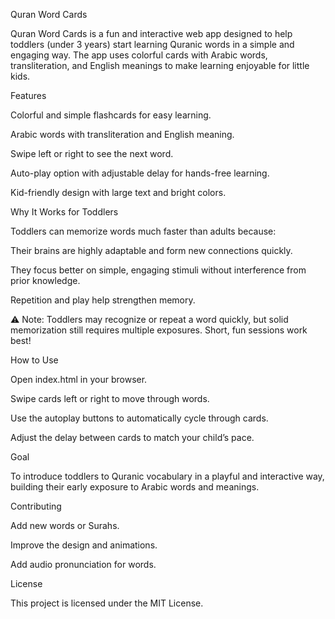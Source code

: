 Quran Word Cards

Quran Word Cards is a fun and interactive web app designed to help toddlers (under 3 years) start learning Quranic words in a simple and engaging way. The app uses colorful cards with Arabic words, transliteration, and English meanings to make learning enjoyable for little kids.

Features

Colorful and simple flashcards for easy learning.

Arabic words with transliteration and English meaning.

Swipe left or right to see the next word.

Auto-play option with adjustable delay for hands-free learning.

Kid-friendly design with large text and bright colors.

Why It Works for Toddlers

Toddlers can memorize words much faster than adults because:

Their brains are highly adaptable and form new connections quickly.

They focus better on simple, engaging stimuli without interference from prior knowledge.

Repetition and play help strengthen memory.

⚠️ Note: Toddlers may recognize or repeat a word quickly, but solid memorization still requires multiple exposures. Short, fun sessions work best!

How to Use

Open index.html in your browser.

Swipe cards left or right to move through words.

Use the autoplay buttons to automatically cycle through cards.

Adjust the delay between cards to match your child’s pace.

Goal

To introduce toddlers to Quranic vocabulary in a playful and interactive way, building their early exposure to Arabic words and meanings.

Contributing

Add new words or Surahs.

Improve the design and animations.

Add audio pronunciation for words.

License

This project is licensed under the MIT License.
